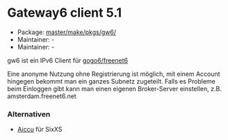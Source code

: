 # Gateway6 client 5.1
 - Package: [master/make/pkgs/gw6/](https://github.com/Freetz-NG/freetz-ng/tree/master/make/pkgs/gw6/)
 - Maintainer: -
 - Maintainer: -

gw6 ist ein IPv6 Client für
[gogo6/freenet6](http://gogonet.gogo6.com/page/freenet6-services)

Eine anonyme Nutzung ohne Registrierung ist möglich, mit einem Account
hingegen bekommt man ein ganzes Subnetz zugeteilt.
Falls es Probleme beim Einloggen gibt kann man einen eigenen
Broker-Server einstellen, z.B. amsterdam.freenet6.net

### Alternativen

-   [Aiccu](aiccu.md) für SixXS

